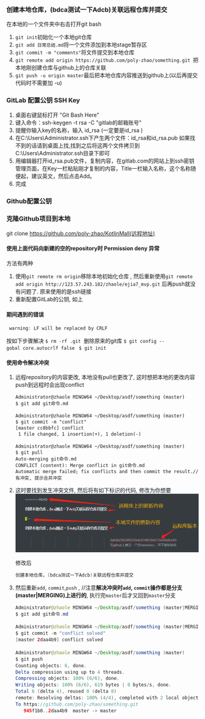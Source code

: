 ### 创建本地仓库，(bdca测试一下Adcb)关联远程仓库并提交
在本地的一个文件夹中右击打开git bash

1. `git init`初始化一个本地git仓库
2. `git add 日常总结.md`将一个文件添加到本地stage暂存区
3. `git commit -m "comments"`将文件提交到本地仓库
4. `git remote add origin https://github.com/poly-zhao/something.git `把本地刚创建仓库与github上的仓库关联
5. `git push -u origin master`最后把本地仓库内容推送到github上(以后再提交代码时不需要加 -u)

### GitLab 配置公钥 SSH Key

1. 桌面右键鼠标打开 "Git Bash Here" 
2. 键入命令：ssh-keygen -t rsa -C "gitlab的邮箱账号" 
3. 提醒你输入key的名称，输入 id_rsa (一定要是id_rsa )
4. 在C:\Users\Administrator\.ssh下产生两个文件：id_rsa和id_rsa.pub 如果找不到的话请到桌面上找,找到之后将这两个文件拷贝到C:\Users\Administrator\.ssh目录下即可
5. 用编辑器打开id_rsa.pub文件，复制内容，在gitlab.com的网站上到ssh密钥管理页面，在Key一栏粘贴刚才复制的内容，Title一栏输入名称，这个名称随便起，建议英文，然后点击Add。 
6. 完成

### Github配置公钥



### 克隆Github项目到本地

git clone https://github.com/poly-zhao/KotlinMall(远程地址)

#### 使用上面代码向新建的空的repository时 Permission deny 异常

方法有两种

1. 使用`git remote rm origin`移除本地初始化仓库 , 然后重新使用`git remote add origin http://123.57.243.182/zhaole/ejia7_mvp.git` 后再push就没有问题了. 原来使用的是ssh链接
2. 重新配置GitLab的公钥, 如上

#### 期间遇到的错误

```java
 warning: LF will be replaced by CRLF
```

按如下步骤解决
`$ rm -rf .git`  删除原来的git库
`$ git config --gobal core.autocrlf false `
`$ git init`

#### 使用命令解决冲突

1. 远程repository的内容更改, 本地没有pull也更改了, 这时想把本地的更改内容push到远程时会出现conflict

   ```git
   Administrator@zhaole MINGW64 ~/Desktop/asdf/something (master)
   $ git add git命令.md
   
   Administrator@zhaole MINGW64 ~/Desktop/asdf/something (master)
   $ git commit -m "conflict"
   [master cc8bbfc] conflict
    1 file changed, 1 insertion(+), 1 deletion(-)
   
   Administrator@zhaole MINGW64 ~/Desktop/asdf/something (master)
   $ git pull
   Auto-merging git命令.md
   CONFLICT (content): Merge conflict in git命令.md
   Automatic merge failed; fix conflicts and then commit the result.//有冲突, 提示合并冲突
   ```

2. 这时要找到发生冲突文件, 然后将有如下标识的代码, 修改为你想要![git冲突](.\imgs\git冲突.png)

   修改后

   ```java
   创建本地仓库，(bdca测试一下Adcb)关联远程仓库并提交
   ```

3. 然后重新`add`, `commit`,`push` ,  //注意**解决冲突时`add`, `commit`操作都是分支(master|MERGING)上进行的**, 执行完`master`后才又回到`master`分支

   ```java
   Administrator@zhaole MINGW64 ~/Desktop/asdf/something (master|MERGING)
   $ git add git命令.md
   
   Administrator@zhaole MINGW64 ~/Desktop/asdf/something (master|MERGING)
   $ git commit -m "conflict solved"
   [master 2daa4b9] conflict solved
   
   Administrator@zhaole MINGW64 ~/Desktop/asdf/something (master)
   $ git push
   Counting objects: 6, done.
   Delta compression using up to 4 threads.
   Compressing objects: 100% (6/6), done.
   Writing objects: 100% (6/6), 619 bytes | 0 bytes/s, done.
   Total 6 (delta 4), reused 0 (delta 0)
   remote: Resolving deltas: 100% (4/4), completed with 2 local objects.
   To https://github.com/poly-zhao/something.git
      945f1b0..2daa4b9  master -> master
   
   ```

   